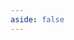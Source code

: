 ```yaml
---
aside: false
---
```

<script setup>
import Basic from './vue/Basic.vue'
</script>

<DemoContainer>
  <Basic/>
</DemoContainer>